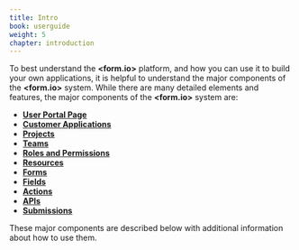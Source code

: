 ```yaml
---
title: Intro
book: userguide
weight: 5
chapter: introduction
---
```

To best understand the **&lt;<span class="text-primary">form</span>.<span class="text-secondary">io</span>&gt;** platform, and how you can use it to build your own applications, it is helpful to understand the major components of the **&lt;<span class="text-primary">form</span>.<span class="text-secondary">io</span>&gt;** system.   While there are many detailed elements and features, the major components of the **&lt;<span class="text-primary">form</span>.<span class="text-secondary">io</span>&gt;** system are:

- [**User Portal Page**](/userguide/#user-portal-page)
- [**Customer Applications**](/userguide/#cutomer-applications)
- [**Projects**](/userguide/#projects)
- [**Teams**](/userguide/#teams)
- [**Roles and Permissions**](/userguide/#roles-and-permissions)
- [**Resources**](/userguide/#resources)
- [**Forms**](/userguide/#forms)
- [**Fields**](/userguide/#form-components)
- [**Actions**](/userguide/#actions)
- [**APIs**](/api/)
- [**Submissions**](/userguide/#submissions)

These major components are described below with additional information about how to use them.
